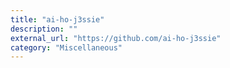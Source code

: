 ```yaml
---
title: "ai-ho-j3ssie"
description: ""
external_url: "https://github.com/ai-ho-j3ssie"
category: "Miscellaneous"
---
```


